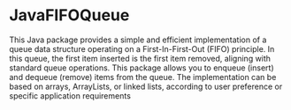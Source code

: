 # JavaFIFOQueue

This Java package provides a simple and efficient implementation of a queue data structure operating on a First-In-First-Out (FIFO) principle. In this queue, the first item inserted is the first item removed, aligning with standard queue operations. This package allows you to enqueue (insert) and dequeue (remove) items from the queue. The implementation can be based on arrays, ArrayLists, or linked lists, according to user preference or specific application requirements
